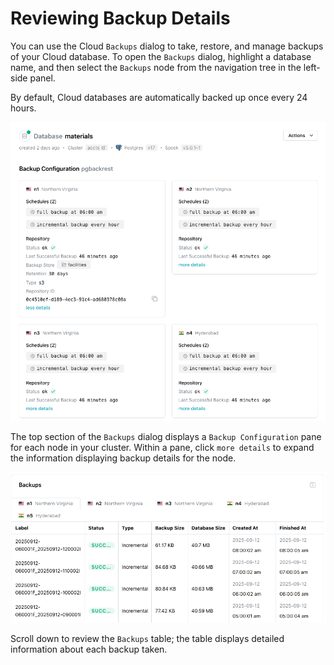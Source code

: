 # Reviewing Backup Details

You can use the Cloud `Backups` dialog to take, restore, and manage backups of your Cloud database.  To open the `Backups` dialog, highlight a database name, and then select the `Backups` node from the navigation tree in the left-side panel.

By default, Cloud databases are automatically backed up once every 24 hours.

![The Backups dialog](../images/backup_configs.png)

The top section of the `Backups` dialog displays a `Backup Configuration` pane for each node in your cluster.  Within a pane, click `more details` to expand the information displaying backup details for the node.

![The Backups dialog](../images/backups.png)

Scroll down to review the `Backups` table; the table displays detailed information about each backup taken.






